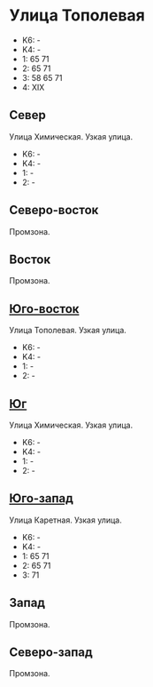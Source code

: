 # Улица Тополевая

* K6:   -
* K4:   -
* 1:    65  71
* 2:    65  71
* 3:    58  65  71
* 4:    XIX

## Север

Улица Химическая.
Узкая улица.

* K6:   -
* K4:   -
* 1:    -
* 2:    -

## Северо-восток

Промзона.

## Восток

Промзона.

## [Юго-восток](./10420060.md)

Улица Тополевая.
Узкая улица.

* K6:   -
* K4:   -
* 1:    -
* 2:    -

## [Юг](./10410065.md)

Улица Химическая.
Узкая улица.

* K6:   -
* K4:   -
* 1:    -
* 2:    -

## [Юго-запад](./10405055.md)

Улица Каретная.
Узкая улица.

* K6:   -
* K4:   -
* 1:    65  71
* 2:    65  71
* 3:    71

## Запад

Промзона.

## Северо-запад

Промзона.
